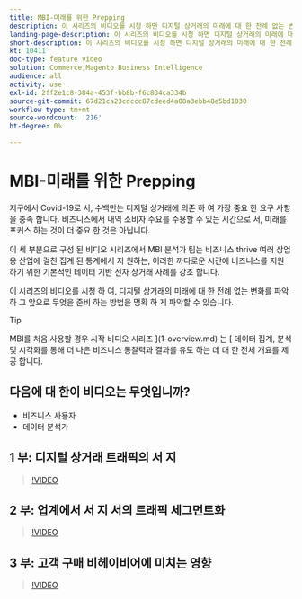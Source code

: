 ```yaml
---
title: MBI-미래를 위한 Prepping
description: 이 시리즈의 비디오를 시청 하면 디지털 상거래의 미래에 대 한 전례 없는 변화를 파악 하는 것을 알 수 있습니다.
landing-page-description: 이 시리즈의 비디오를 시청 하면 디지털 상거래의 미래에 대 한 전례 없는 변화를 파악 하는 것을 알 수 있습니다.
short-description: 이 시리즈의 비디오를 시청 하면 디지털 상거래의 미래에 대 한 전례 없는 변화를 파악 하는 것을 알 수 있습니다.
kt: 10411
doc-type: feature video
solution: Commerce,Magento Business Intelligence
audience: all
activity: use
exl-id: 2ff2e1c8-384a-453f-bb8b-f6c834ca334b
source-git-commit: 67d21ca23cdccc87cdeed4a08a3ebb48e5bd1030
workflow-type: tm+mt
source-wordcount: '216'
ht-degree: 0%

---
```


# MBI-미래를 위한 Prepping

지구에서 Covid-19로 서, 수백만는 디지털 상거래에 의존 하 여 가장 중요 한 요구 사항을 충족 합니다. 비즈니스에서 내역 소비자 수요를 수용할 수 있는 시간으로 서, 미래를 포커스 하는 것이 더 중요 한 것은 아닙니다.

이 세 부분으로 구성 된 비디오 시리즈에서 MBI 분석가 팀는 비즈니스 thrive 여러 상업용 산업에 걸친 집계 된 통계에서 지 원하는, 이러한 까다로운 시간에 비즈니스를 지원 하기 위한 기본적인 데이터 기반 전자 상거래 사례를 강조 합니다.

이 시리즈의 비디오를 시청 하 여, 디지털 상거래의 미래에 대 한 전례 없는 변화를 파악 하 고 앞으로 무엇을 준비 하는 방법을 명확 하 게 파악할 수 있습니다.

>[!TIP]
>
>MBI를 처음 사용할 경우 시작 비디오 시리즈 ](1-overview.md) 는 [ 데이터 집계, 분석 및 시각화를 통해 더 나은 비즈니스 통찰력과 결과를 유도 하는 데 대 한 전체 개요를 제공 합니다.

## 다음에 대 한이 비디오는 무엇입니까?

- 비즈니스 사용자
- 데이터 분석가

## 1 부: 디지털 상거래 트래픽의 서 지

>[!VIDEO](https://video.tv.adobe.com/v/342498?quality=12&learn=on)

## 2 부: 업계에서 서 지 서의 트래픽 세그먼트화

>[!VIDEO](https://video.tv.adobe.com/v/342499?quality=12&learn=on)

## 3 부: 고객 구매 비헤이비어에 미치는 영향

>[!VIDEO](https://video.tv.adobe.com/v/342500?quality=12&learn=on)
